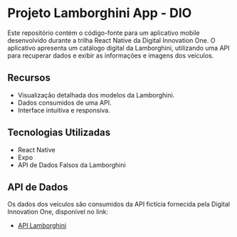 # Projeto Lamborghini App - DIO

Este repositório contém o código-fonte para um aplicativo mobile desenvolvido durante a trilha React Native da Digital Innovation One. O aplicativo apresenta um catálogo digital da Lamborghini, utilizando uma API para recuperar dados e exibir as informações e imagens dos veículos.

## Recursos

- Visualização detalhada dos modelos da Lamborghini.
- Dados consumidos de uma API.
- Interface intuitiva e responsiva.

## Tecnologias Utilizadas

- React Native
- Expo
- API de Dados Falsos da Lamborghini

## API de Dados

Os dados dos veículos são consumidos da API fictícia fornecida pela Digital Innovation One, disponível no link:

- [API Lamborghini](https://digitalinnovationone.github.io/fake-data-api-lamborghini/api/lamborghini.json)


